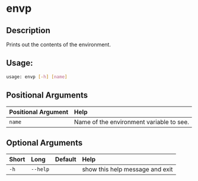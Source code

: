 



# envp

## Description


Prints out the contents of the environment.
## Usage:


```bash
usage: envp [-h] [name]

```
## Positional Arguments

|Positional Argument|Help|
| :--- | :--- |
|`name`|Name of the environment variable to see.|

## Optional Arguments

|Short|Long|Default|Help|
| :--- | :--- | :--- | :--- |
|`-h`|`--help`||show this help message and exit|
